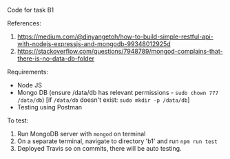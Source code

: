 Code for task B1

References:
1) https://medium.com/@dinyangetoh/how-to-build-simple-restful-api-with-nodejs-expressjs-and-mongodb-99348012925d
2) https://stackoverflow.com/questions/7948789/mongod-complains-that-there-is-no-data-db-folder

Requirements:
- Node JS
- Mongo DB (ensure /data/db has relevant permissions - `sudo chown 777 /data/db`) [if `/data/db` doesn't exist: `sudo mkdir -p /data/db`]
- Testing using Postman

To test:
1) Run MongoDB server with `mongod` on terminal
2) On a separate terminal, navigate to directory 'b1' and run `npm run test`
3) Deployed Travis so on commits, there will be auto testing.

